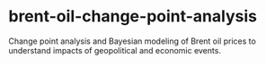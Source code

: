 # brent-oil-change-point-analysis
Change point analysis and Bayesian modeling of Brent oil prices to understand impacts of geopolitical and economic events.
